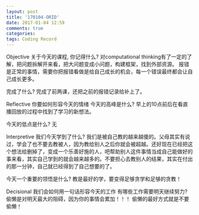 ```yaml
---
layout: post
title: '170104-ORID'
date: 2017-01-04 12:59
comments: true
categories:  
tags: Coding Record
---
```

Objective
关于今天的课程, 你记得什么?
对computational thinking有了一定的了解，把问题拆解开来看，把大问题变成小问题，构建框架，找到外部资源。
报错是正常的事情，需要你把报错看做是给自己成长的机会，每一个错误最终都会让自己成长更多。

完成了什么?
完成了前两课，还把之前的报错记录给补上了。

Reflective
你要如何形容今天的情绪
今天的高峰是什么?
早上的10点前后在看直播回放的过程中找到了学习的新想法。

今天的低点是什么?
无

Interpretive
我们今天学到了什么?
我们是被自己教的越来越傻的。父母其实有说过，学会了也不要去教被人，因为教给别人之后你就会被超越。还好现在已经把这个想法给删掉了，变成一个乐善好施的人，吧帮助别人这件事情当成自己能做好的事来看，其实自己学到的就会越来越多的。不要担心去教别人的结果，其实在付出的那一分钟，自己就已经得到了自己想要的了。

今天一个重要的领悟是什么?
教是最好的学，要变得足够贪学和足够的贪教！

Decisional
我们会如何用一句话形容今天的工作
有哪些工作需要明天继续努力?
偷懒是对明天最大的阻碍，因为你的事情会累加！！！
偷懒的最好方式就是不要偷懒！
